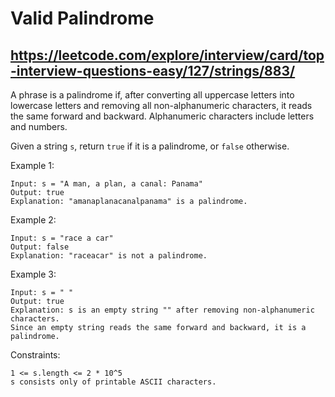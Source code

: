 # Valid Palindrome
## https://leetcode.com/explore/interview/card/top-interview-questions-easy/127/strings/883/

A phrase is a palindrome if, after converting all uppercase letters into lowercase letters and removing all non-alphanumeric characters, it reads the same forward and backward. Alphanumeric characters include letters and numbers.

Given a string `s`, return `true` if it is a palindrome, or `false` otherwise.

 

Example 1:

	Input: s = "A man, a plan, a canal: Panama"
	Output: true
	Explanation: "amanaplanacanalpanama" is a palindrome.

Example 2:

	Input: s = "race a car"
	Output: false
	Explanation: "raceacar" is not a palindrome.

Example 3:

	Input: s = " "
	Output: true
	Explanation: s is an empty string "" after removing non-alphanumeric characters.
	Since an empty string reads the same forward and backward, it is a palindrome.

 

Constraints:

	1 <= s.length <= 2 * 10^5
	s consists only of printable ASCII characters.


